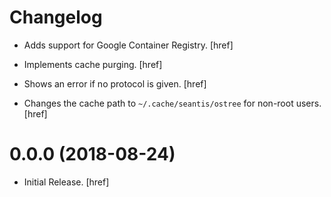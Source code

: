 # Changelog

- Adds support for Google Container Registry.
  [href]

- Implements cache purging.
  [href]

- Shows an error if no protocol is given.
  [href]

- Changes the cache path to `~/.cache/seantis/ostree` for non-root users.
  [href]

# 0.0.0 (2018-08-24)

- Initial Release.
  [href]
